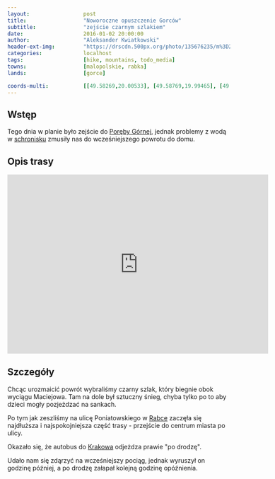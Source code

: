 ```yaml
---
layout:                 post
title:                  "Noworoczne opuszczenie Gorców"
subtitle:               "zejście czarnym szlakiem"
date:                   2016-01-02 20:00:00
author:                 "Aleksander Kwiatkowski"
header-ext-img:         "https://drscdn.500px.org/photo/135676235/m%3D2048/3a0012bddd40baf38c5ca657e200284d"
categories:             localhost
tags:                   [hike, mountains, todo_media]
towns:                  [malopolskie, rabka]
lands:                  [gorce]

coords-multi:           [[49.58269,20.00533], [49.58769,19.99465], [49.59439,19.99973], [49.59614,19.99883], [49.59776,19.99634], [49.60311,19.99445], [49.60567,19.97701], [49.60794,19.97197], [49.61088,19.96235]]
---
```


[wiki-pkp-ic]:          https://pl.wikipedia.org/wiki/PKP_Intercity#InterCity
[wiki-maciejowa]:       https://pl.wikipedia.org/wiki/Bac%C3%B3wka_PTTK_na_Maciejowej
[wiki-krakow]:          https://pl.wikipedia.org/wiki/Krak%C3%B3w
[wiki-rabka]:           https://pl.wikipedia.org/wiki/Rabka-Zdr%C3%B3j
[wiki-gsb]:             https://pl.wikipedia.org/wiki/G%C5%82%C3%B3wny_Szlak_Beskidzki
[wiki-gorce]:           https://pl.wikipedia.org/wiki/Gorce
[wiki-poreba-gorna]:    https://pl.wikipedia.org/wiki/Por%C4%99ba_Wielka_(powiat_limanowski)

Wstęp
-----

Tego dnia w planie było zejście do [Poręby Górnej][wiki-poreba-gorna], jednak
problemy z wodą w [schronisku][wiki-maciejowa] zmusiły nas do wcześniejszego
powrotu do domu.

Opis trasy
----------

<iframe height='405' width='590' frameborder='0' allowtransparency='true' scrolling='no' src='https://www.strava.com/activities/462835981/embed/071099b35184c756c7a92087761dc5f24641f33f'></iframe>

Szczegóły
---------

Chcąc urozmaicić powrót wybraliśmy czarny szlak, który biegnie obok wyciągu Maciejowa.
Tam na dole był sztuczny śnieg, chyba tylko po to aby dzieci mogły pozjeżdzać na
sankach.

Po tym jak zeszliśmy na ulicę Poniatowskiego w [Rabce][wiki-rabka] zaczęła się
najdłuższa i najspokojniejsza część trasy - przejście do centrum miasta po
ulicy.

Okazało się, że autobus do [Krakowa][wiki-krakow] odjeżdza prawie "po drodzę".

Udało nam się zdąrzyć na wcześniejszy pociąg, jednak wyruszył on godzinę później,
a po drodzę załapał kolejną godzinę opóźnienia.
